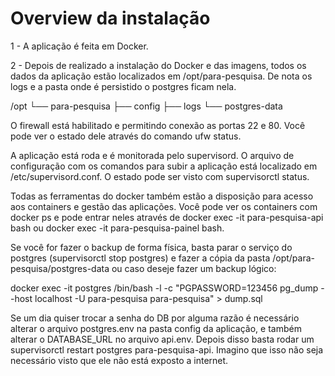 # Overview da instalação

1 - A aplicação é feita em Docker. 

2 - Depois de realizado a instalação do Docker e das imagens, todos os dados da aplicação estão localizados em /opt/para-pesquisa. De nota os logs e a pasta onde é persistido o postgres ficam nela.

/opt
└── para-pesquisa
    ├── config
    ├── logs
    └── postgres-data

O firewall está habilitado e permitindo conexão as portas 22 e 80. Você pode ver o estado dele através do comando ufw status. 

A aplicação está roda e é monitorada pelo supervisord. O arquivo de configuração com os comandos para subir a aplicação está localizado em /etc/supervisord.conf. O estado pode ser visto com supervisorctl status. 

Todas as ferramentas do docker também estão a disposição para acesso aos containers e gestão das aplicações. Você pode ver os containers com docker ps e pode entrar neles através de docker exec -it para-pesquisa-api bash ou docker exec -it para-pesquisa-painel bash.

Se você for fazer o backup de forma física, basta parar o serviço do postgres (supervisorctl stop postgres) e fazer a cópia da pasta /opt/para-pesquisa/postgres-data ou caso deseje fazer um backup lógico: 

docker exec -it postgres /bin/bash -l -c "PGPASSWORD=123456 pg_dump --host localhost -U para-pesquisa para-pesquisa" > dump.sql

Se um dia quiser trocar a senha do DB por alguma razão é necessário alterar o arquivo postgres.env na pasta config da aplicação, e também alterar o DATABASE_URL no arquivo api.env. Depois disso basta rodar um supervisorctl restart postgres para-pesquisa-api. Imagino que isso não seja necessário visto que ele não está exposto a internet.
